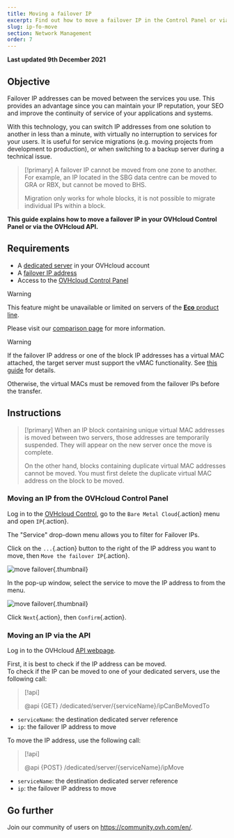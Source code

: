 ```yaml
---
title: Moving a failover IP
excerpt: Find out how to move a failover IP in the Control Panel or via the OVHcloud API
slug: ip-fo-move
section: Network Management
order: 7
---
```


**Last updated 9th December 2021**

## Objective

Failover IP addresses can be moved between the services you use. This provides an advantage since you can maintain your IP reputation, your SEO and improve the continuity of service of your applications and systems.

With this technology, you can switch IP addresses from one solution to another in less than a minute, with virtually no interruption to services for your users. It is useful for service migrations (e.g. moving projects from development to production), or when switching to a backup server during a technical issue.

> [!primary]
> A failover IP cannot be moved from one zone to another. For example, an IP located in the SBG data centre can be moved to GRA or RBX, but cannot be moved to BHS.
>
> Migration only works for whole blocks, it is not possible to migrate individual IPs within a block.

**This guide explains how to move a failover IP in your OVHcloud Control Panel or via the OVHcloud API.**

## Requirements

- A [dedicated server](https://www.ovhcloud.com/asia/bare-metal/) in your OVHcloud account
- A [failover IP address](https://www.ovhcloud.com/asia/bare-metal/ip/)
- Access to the [OVHcloud Control Panel](https://ca.ovh.com/auth/?action=gotomanager&from=https://www.ovh.com/asia/&ovhSubsidiary=asia)

> [!warning]
> This feature might be unavailable or limited on servers of the [**Eco** product line](https://eco.ovhcloud.com/en-gb/about/).
>
> Please visit our [comparison page](https://eco.ovhcloud.com/en-gb/compare/) for more information.

> [!warning]
> If the failover IP address or one of the block IP addresses has a virtual MAC attached, the target server must support the vMAC functionality.
> See [this guide](https://docs.ovh.com/asia/en/dedicated/network-support-virtual-mac/) for details.
>
> Otherwise, the virtual MACs must be removed from the failover IPs before the transfer.

## Instructions

> [!primary]
> When an IP block containing unique virtual MAC addresses is moved between two servers, those addresses are temporarily suspended. They will appear on the new server once the move is complete.
>
> On the other hand, blocks containing duplicate virtual MAC addresses cannot be moved. You must first delete the duplicate virtual MAC address on the block to be moved.
>

### Moving an IP from the OVHcloud Control Panel

Log in to the [OVHcloud Control](https://ca.ovh.com/auth/?action=gotomanager&from=https://www.ovh.com/asia/&ovhSubsidiary=asia), go to the `Bare Metal Cloud`{.action} menu and open `IP`{.action}.


The "Service" drop-down menu allows you to filter for Failover IPs.

Click on the `...`{.action} button to the right of the IP address you want to move, then `Move the failover IP`{.action}.

![move failover](images/manager02.png){.thumbnail}

In the pop-up window, select the service to move the IP address to from the menu.

![move failover](images/manager03.png){.thumbnail}

Click `Next`{.action}, then `Confirm`{.action}.

### Moving an IP via the API

Log in to the OVHcloud [API webpage](https://ca.api.ovh.com/).

First, it is best to check if the IP address can be moved.
<br>To check if the IP can be moved to one of your dedicated servers, use the following call:

> [!api]
>
> @api {GET} /dedicated/server/{serviceName}/ipCanBeMovedTo
>

- `serviceName`: the destination dedicated server reference
- `ip`: the failover IP address to move

To move the IP address, use the following call:

> [!api]
>
> @api {POST} /dedicated/server/{serviceName}/ipMove
>

- `serviceName`: the destination dedicated server reference
- `ip`: the failover IP address to move

## Go further

Join our community of users on <https://community.ovh.com/en/>.